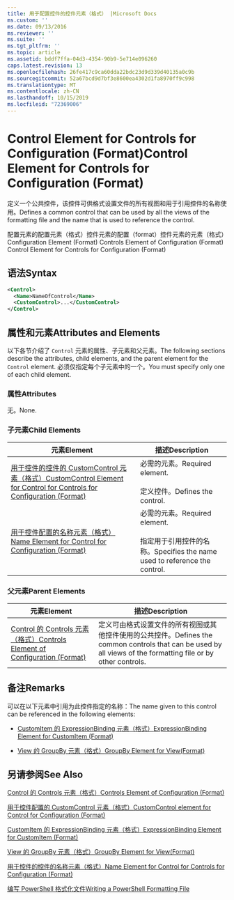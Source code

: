 ```yaml
---
title: 用于配置控件的控件元素（格式） |Microsoft Docs
ms.custom: ''
ms.date: 09/13/2016
ms.reviewer: ''
ms.suite: ''
ms.tgt_pltfrm: ''
ms.topic: article
ms.assetid: bddf7ffa-04d3-4354-90b9-5e714e096260
caps.latest.revision: 13
ms.openlocfilehash: 26fe417c9ca60dda22bdc23d9d339d40135a0c9b
ms.sourcegitcommit: 52a67bcd9d7bf3e8600ea4302d1fa8970ff9c998
ms.translationtype: MT
ms.contentlocale: zh-CN
ms.lasthandoff: 10/15/2019
ms.locfileid: "72369006"
---
```

# <a name="control-element-for-controls-for-configuration-format"></a><span data-ttu-id="d3377-102">Control Element for Controls for Configuration (Format)</span><span class="sxs-lookup"><span data-stu-id="d3377-102">Control Element for Controls for Configuration (Format)</span></span>

<span data-ttu-id="d3377-103">定义一个公共控件，该控件可供格式设置文件的所有视图和用于引用控件的名称使用。</span><span class="sxs-lookup"><span data-stu-id="d3377-103">Defines a common control that can be used by all the views of the formatting file and the name that is used to reference the control.</span></span>

<span data-ttu-id="d3377-104">配置元素的配置元素（格式）控件元素的配置（format）控件元素的元素（格式）</span><span class="sxs-lookup"><span data-stu-id="d3377-104">Configuration Element (Format) Controls Element of Configuration (Format) Control Element for Controls for Configuration (Format)</span></span>

## <a name="syntax"></a><span data-ttu-id="d3377-105">语法</span><span class="sxs-lookup"><span data-stu-id="d3377-105">Syntax</span></span>

```xml
<Control>
  <Name>NameOfControl</Name>
  <CustomControl>...</CustomControl>
</Control>
```

## <a name="attributes-and-elements"></a><span data-ttu-id="d3377-106">属性和元素</span><span class="sxs-lookup"><span data-stu-id="d3377-106">Attributes and Elements</span></span>

<span data-ttu-id="d3377-107">以下各节介绍了 `Control` 元素的属性、子元素和父元素。</span><span class="sxs-lookup"><span data-stu-id="d3377-107">The following sections describe the attributes, child elements, and the parent element for the `Control` element.</span></span> <span data-ttu-id="d3377-108">必须仅指定每个子元素中的一个。</span><span class="sxs-lookup"><span data-stu-id="d3377-108">You must specify only one of each child element.</span></span>

### <a name="attributes"></a><span data-ttu-id="d3377-109">属性</span><span class="sxs-lookup"><span data-stu-id="d3377-109">Attributes</span></span>

<span data-ttu-id="d3377-110">无。</span><span class="sxs-lookup"><span data-stu-id="d3377-110">None.</span></span>

### <a name="child-elements"></a><span data-ttu-id="d3377-111">子元素</span><span class="sxs-lookup"><span data-stu-id="d3377-111">Child Elements</span></span>

|<span data-ttu-id="d3377-112">元素</span><span class="sxs-lookup"><span data-stu-id="d3377-112">Element</span></span>|<span data-ttu-id="d3377-113">描述</span><span class="sxs-lookup"><span data-stu-id="d3377-113">Description</span></span>|
|-------------|-----------------|
|[<span data-ttu-id="d3377-114">用于控件的控件的 CustomControl 元素（格式）</span><span class="sxs-lookup"><span data-stu-id="d3377-114">CustomControl Element for Control for Controls for Configuration (Format)</span></span>](./customcontrol-element-for-control-for-controls-for-configuration-format.md)|<span data-ttu-id="d3377-115">必需的元素。</span><span class="sxs-lookup"><span data-stu-id="d3377-115">Required element.</span></span><br /><br /> <span data-ttu-id="d3377-116">定义控件。</span><span class="sxs-lookup"><span data-stu-id="d3377-116">Defines the control.</span></span>|
|[<span data-ttu-id="d3377-117">用于控件配置的名称元素（格式）</span><span class="sxs-lookup"><span data-stu-id="d3377-117">Name Element for Control for Configuration (Format)</span></span>](./name-element-for-control-for-controls-for-configuration-format.md)|<span data-ttu-id="d3377-118">必需的元素。</span><span class="sxs-lookup"><span data-stu-id="d3377-118">Required element.</span></span><br /><br /> <span data-ttu-id="d3377-119">指定用于引用控件的名称。</span><span class="sxs-lookup"><span data-stu-id="d3377-119">Specifies the name used to reference the control.</span></span>|

### <a name="parent-elements"></a><span data-ttu-id="d3377-120">父元素</span><span class="sxs-lookup"><span data-stu-id="d3377-120">Parent Elements</span></span>

|<span data-ttu-id="d3377-121">元素</span><span class="sxs-lookup"><span data-stu-id="d3377-121">Element</span></span>|<span data-ttu-id="d3377-122">描述</span><span class="sxs-lookup"><span data-stu-id="d3377-122">Description</span></span>|
|-------------|-----------------|
|[<span data-ttu-id="d3377-123">Control 的 Controls 元素（格式）</span><span class="sxs-lookup"><span data-stu-id="d3377-123">Controls Element of Configuration (Format)</span></span>](./controls-element-for-configuration-format.md)|<span data-ttu-id="d3377-124">定义可由格式设置文件的所有视图或其他控件使用的公共控件。</span><span class="sxs-lookup"><span data-stu-id="d3377-124">Defines the common controls that can be used by all views of the formatting file or by other controls.</span></span>|

## <a name="remarks"></a><span data-ttu-id="d3377-125">备注</span><span class="sxs-lookup"><span data-stu-id="d3377-125">Remarks</span></span>

<span data-ttu-id="d3377-126">可以在以下元素中引用为此控件指定的名称：</span><span class="sxs-lookup"><span data-stu-id="d3377-126">The name given to this control can be referenced in the following elements:</span></span>

- [<span data-ttu-id="d3377-127">CustomItem 的 ExpressionBinding 元素（格式）</span><span class="sxs-lookup"><span data-stu-id="d3377-127">ExpressionBinding Element for CustomItem (Format)</span></span>](./expressionbinding-element-for-customitem-for-controls-for-configuration-format.md)

- [<span data-ttu-id="d3377-128">View 的 GroupBy 元素（格式）</span><span class="sxs-lookup"><span data-stu-id="d3377-128">GroupBy Element for View(Format)</span></span>](./groupby-element-for-view-format.md)

## <a name="see-also"></a><span data-ttu-id="d3377-129">另请参阅</span><span class="sxs-lookup"><span data-stu-id="d3377-129">See Also</span></span>

[<span data-ttu-id="d3377-130">Control 的 Controls 元素（格式）</span><span class="sxs-lookup"><span data-stu-id="d3377-130">Controls Element of Configuration (Format)</span></span>](./controls-element-for-configuration-format.md)

[<span data-ttu-id="d3377-131">用于控件配置的 CustomControl 元素（格式）</span><span class="sxs-lookup"><span data-stu-id="d3377-131">CustomControl element for Control for Configuration (Format)</span></span>](./customcontrol-element-for-control-for-controls-for-configuration-format.md)

[<span data-ttu-id="d3377-132">CustomItem 的 ExpressionBinding 元素（格式）</span><span class="sxs-lookup"><span data-stu-id="d3377-132">ExpressionBinding Element for CustomItem (Format)</span></span>](./expressionbinding-element-for-customitem-for-controls-for-configuration-format.md)

[<span data-ttu-id="d3377-133">View 的 GroupBy 元素（格式）</span><span class="sxs-lookup"><span data-stu-id="d3377-133">GroupBy Element for View(Format)</span></span>](./groupby-element-for-view-format.md)

[<span data-ttu-id="d3377-134">用于控件的控件的名称元素（格式）</span><span class="sxs-lookup"><span data-stu-id="d3377-134">Name Element for Control for Controls for Configuration (Format)</span></span>](./name-element-for-control-for-controls-for-configuration-format.md)

[<span data-ttu-id="d3377-135">编写 PowerShell 格式化文件</span><span class="sxs-lookup"><span data-stu-id="d3377-135">Writing a PowerShell Formatting File</span></span>](./writing-a-powershell-formatting-file.md)
